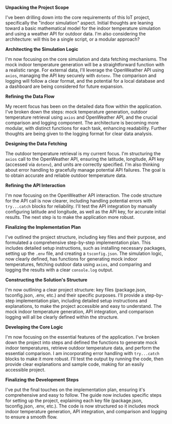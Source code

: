 **Unpacking the Project Scope**

I've been drilling down into the core requirements of this IoT project, specifically the "indoor simulation" aspect.  Initial thoughts are leaning toward a basic mathematical model for the indoor temperature simulation and using a weather API for outdoor data.  I'm also considering the architecture: will this be a single script, or a modular approach?


**Architecting the Simulation Logic**

I'm now focusing on the core simulation and data fetching mechanisms.  The mock indoor temperature generation will be a straightforward function with a realistic range.  For external data, I'll leverage the OpenWeather API using `axios`, managing the API key securely with `dotenv`.  The comparison and logging will follow a clear format, and the potential for a local database and a dashboard are being considered for future expansion.


**Refining the Data Flow**

My recent focus has been on the detailed data flow within the application. I've broken down the steps: mock temperature generation, outdoor temperature retrieval using `axios` and OpenWeather API, and the crucial comparison and logging component. The architecture is becoming more modular, with distinct functions for each task, enhancing readability. Further thoughts are being given to the logging format for clear data analysis.


**Designing the Data Fetching**

The outdoor temperature retrieval is my current focus. I'm structuring the `axios` call to the OpenWeather API, ensuring the latitude, longitude, API key (accessed via `dotenv`), and units are correctly specified.  I'm also thinking about error handling to gracefully manage potential API failures. The goal is to obtain accurate and reliable outdoor temperature data.


**Refining the API Interaction**

I'm now focusing on the OpenWeather API interaction. The code structure for the API call is now clearer, including handling potential errors with `try...catch` blocks for reliability. I'll test the API integration by manually configuring latitude and longitude, as well as the API key, for accurate initial results. The next step is to make the application more robust.


**Finalizing the Implementation Plan**

I've outlined the project structure, including key files and their purpose, and formulated a comprehensive step-by-step implementation plan. This includes detailed setup instructions, such as installing necessary packages, setting up the `.env` file, and creating a `tsconfig.json`. The simulation logic, now clearly defined, has functions for generating mock indoor temperatures, fetching outdoor data using `axios`, and comparing and logging the results with a clear `console.log` output.


**Constructing the Solution's Structure**

I'm now outlining a clear project structure: key files (package.json, tsconfig.json, .env, etc.) and their specific purposes. I'll provide a step-by-step implementation plan, including detailed setup instructions and explanations, to make the project accessible and easy to understand. The mock indoor temperature generation, API integration, and comparison logging will all be clearly defined within the structure.


**Developing the Core Logic**

I'm now focusing on the essential features of the application. I've broken down the project into steps and defined the functions to generate mock indoor temperatures, retrieve outdoor temperature data, and perform the essential comparison. I am incorporating error handling with `try...catch` blocks to make it more robust. I'll test the output by running the code, then provide clear explanations and sample code, making for an easily accessible project.


**Finalizing the Development Steps**

I've put the final touches on the implementation plan, ensuring it's comprehensive and easy to follow.  The guide now includes specific steps for setting up the project, explaining each key file (package.json, tsconfig.json, .env, etc.). The code is now structured so it includes mock indoor temperature generation, API integration, and comparison and logging to ensure a smooth flow.


